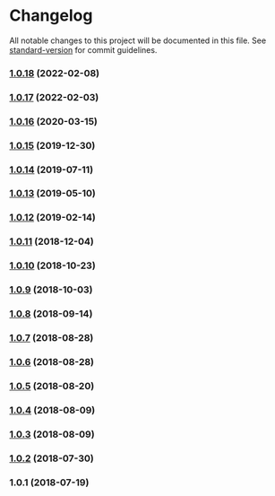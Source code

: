 # Changelog

All notable changes to this project will be documented in this file. See [standard-version](https://github.com/conventional-changelog/standard-version) for commit guidelines.

### [1.0.18](https://github.com/syseleven/markdownlint-rules-grav-pages/compare/v1.0.17...v1.0.18) (2022-02-08)

### [1.0.17](https://github.com/syseleven/markdownlint-rules-grav-pages/compare/v1.0.16...v1.0.17) (2022-02-03)

### [1.0.16](https://github.com/syseleven/markdownlint-rules-grav-pages/compare/v1.0.15...v1.0.16) (2020-03-15)

### [1.0.15](https://github.com/syseleven/markdownlint-rules-grav-pages/compare/v1.0.14...v1.0.15) (2019-12-30)

### [1.0.14](https://github.com/syseleven/markdownlint-rules-grav-pages/compare/v1.0.13...v1.0.14) (2019-07-11)



### [1.0.13](https://github.com/syseleven/markdownlint-rules-grav-pages/compare/v1.0.12...v1.0.13) (2019-05-10)



<a name="1.0.12"></a>
### [1.0.12](https://github.com/syseleven/markdownlint-rules-grav-pages/compare/v1.0.11...v1.0.12) (2019-02-14)



<a name="1.0.11"></a>
### [1.0.11](https://github.com/syseleven/markdownlint-rules-grav-pages/compare/v1.0.10...v1.0.11) (2018-12-04)



<a name="1.0.10"></a>
### [1.0.10](https://github.com/syseleven/markdownlint-rules-grav-pages/compare/v1.0.9...v1.0.10) (2018-10-23)



<a name="1.0.9"></a>
### [1.0.9](https://github.com/syseleven/markdownlint-rules-grav-pages/compare/v1.0.8...v1.0.9) (2018-10-03)



<a name="1.0.8"></a>
### [1.0.8](https://github.com/syseleven/markdownlint-rules-grav-pages/compare/v1.0.7...v1.0.8) (2018-09-14)



<a name="1.0.7"></a>
### [1.0.7](https://github.com/syseleven/markdownlint-rules-grav-pages/compare/v1.0.6...v1.0.7) (2018-08-28)



<a name="1.0.6"></a>
### [1.0.6](https://github.com/syseleven/markdownlint-rules-grav-pages/compare/v1.0.5...v1.0.6) (2018-08-28)



<a name="1.0.5"></a>
### [1.0.5](https://github.com/syseleven/markdownlint-rules-grav-pages/compare/v1.0.4...v1.0.5) (2018-08-20)



<a name="1.0.4"></a>
### [1.0.4](https://github.com/syseleven/markdownlint-rules-grav-pages/compare/v1.0.3...v1.0.4) (2018-08-09)



<a name="1.0.3"></a>
### [1.0.3](https://github.com/syseleven/markdownlint-rules-grav-pages/compare/v1.0.2...v1.0.3) (2018-08-09)



<a name="1.0.2"></a>
### [1.0.2](https://github.com/syseleven/markdownlint-rules-grav-pages/compare/v1.0.1...v1.0.2) (2018-07-30)



<a name="1.0.1"></a>
### 1.0.1 (2018-07-19)
